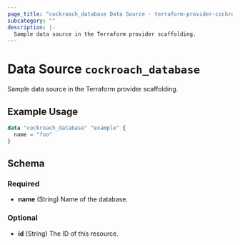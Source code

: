 ```yaml
---
page_title: "cockroach_database Data Source - terraform-provider-cockroach"
subcategory: ""
description: |-
  Sample data source in the Terraform provider scaffolding.
---
```


# Data Source `cockroach_database`

Sample data source in the Terraform provider scaffolding.

## Example Usage

```terraform
data "cockroach_database" "example" {
  name = "foo"
}
```

## Schema

### Required

- **name** (String) Name of the database.

### Optional

- **id** (String) The ID of this resource.


